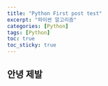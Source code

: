 ```yaml
---
title: "Python First post test"
excerpt: "파이썬 알고리즘"
categories: [Python]
tags: [Python]
toc: true
toc_sticky: true
---
```


## 안녕 제발